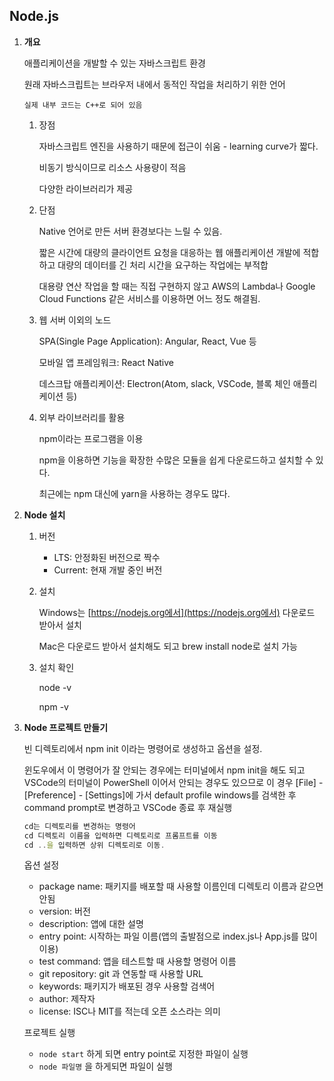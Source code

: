 ## Node.js

1. **개요**

   애플리케이션을 개발할 수 있는 자바스크립트 환경

   원래 자바스크립트는 브라우저 내에서 동적인 작업을 처리하기 위한 언어

   `실제 내부 코드는 C++로 되어 있음`

   1. 장점

      자바스크립트 엔진을 사용하기 때문에 접근이 쉬움 - learning curve가 짧다.

      비동기 방식이므로 리소스 사용량이 적음

      다양한 라이브러리가 제공

   2. 단점

      Native 언어로 만든 서버 환경보다는 느릴 수 있음.

      짧은 시간에 대량의 클라이언트 요청을 대응하는 웹 애플리케이션 개발에 적합하고 대량의 데이터를 긴 처리 시간을 요구하는 작업에는 부적합

      대용량 연산 작업을 할 때는 직접 구현하지 않고 AWS의 Lambda나 Google Cloud Functions 같은 서비스를 이용하면 어느 정도 해결됨.

   3. 웹 서버 이외의 노드

      SPA(Single Page Application): Angular, React, Vue 등

      모바일 앱 프레임워크: React Native

      데스크탑 애플리케이션: Electron(Atom, slack, VSCode, 블록 체인 애플리케이션 등)

   4. 외부 라이브러리를 활용

      npm이라는 프로그램을 이용

      npm을 이용하면 기능을 확장한 수많은 모듈을 쉽게 다운로드하고 설치할 수 있다.

      최근에는 npm 대신에 yarn을 사용하는 경우도 많다.

2. **Node 설치**

   1. 버전
      - LTS: 안정화된 버전으로 짝수
      - Current: 현재 개발 중인 버전
   2. 설치

      Windows는 [https://nodejs.org에서](https://nodejs.org에서) 다운로드 받아서 설치

      Mac은 다운로드 받아서 설치해도 되고 brew install node로 설치 가능

   3. 설치 확인

      node -v

      npm -v

3. **Node 프로젝트 만들기**

   빈 디렉토리에서 npm init 이라는 명령어로 생성하고 옵션을 설정.

   윈도우에서 이 명령어가 잘 안되는 경우에는 터미널에서 npm init을 해도 되고 VSCode의 터미널이 PowerShell 이어서 안되는 경우도 있으므로 이 경우 [File] - [Preference] - [Settings]에 가서 default profile windows를 검색한 후 command prompt로 변경하고 VSCode 종료 후 재실행

   ```jsx
   cd는 디렉토리를 변경하는 명령어
   cd 디렉토리 이름을 입력하면 디렉토리로 프롬프트를 이동
   cd ..을 입력하면 상위 디렉토리로 이동.
   ```

   옵션 설정

   - package name: 패키지를 배포할 때 사용할 이름인데 디렉토리 이름과 같으면 안됨
   - version: 버전
   - description: 앱에 대한 설명
   - entry point: 시작하는 파일 이름(앱의 출발점으로 index.js나 App.js를 많이 이용)
   - test command: 앱을 테스트할 때 사용할 명령어 이름
   - git repository: git 과 연동할 때 사용할 URL
   - keywords: 패키지가 배포된 경우 사용할 검색어
   - author: 제작자
   - license: ISC나 MIT를 적는데 오픈 소스라는 의미

   프로젝트 실행

   - `node start` 하게 되면 entry point로 지정한 파일이 실행
   - `node 파일명` 을 하게되면 파일이 실행
